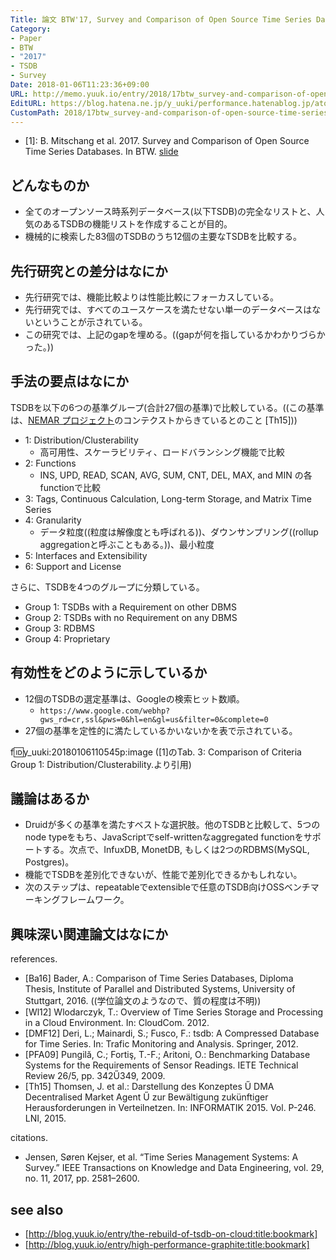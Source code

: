 ```yaml
---
Title: 論文 BTW'17, Survey and Comparison of Open Source Time Series Databases
Category:
- Paper
- BTW
- "2017"
- TSDB
- Survey
Date: 2018-01-06T11:23:36+09:00
URL: http://memo.yuuk.io/entry/2018/17btw_survey-and-comparison-of-open-source-time-series-databases
EditURL: https://blog.hatena.ne.jp/y_uuki/performance.hatenablog.jp/atom/entry/8599973812334024739
CustomPath: 2018/17btw_survey-and-comparison-of-open-source-time-series-databases
---
```


- [1]: B. Mitschang et al. 2017. Survey and Comparison of Open Source Time Series Databases. In BTW. [slide](http://btw2017.informatik.uni-stuttgart.de/slidesandpapers/E4-14-109/slides.pdf)

## どんなものか

- 全てのオープンソース時系列データベース(以下TSDB)の完全なリストと、人気のあるTSDBの機能リストを作成することが目的。
- 機械的に検索した83個のTSDBのうち12個の主要なTSDBを比較する。

## 先行研究との差分はなにか

- 先行研究では、機能比較よりは性能比較にフォーカスしている。
- 先行研究では、すべてのユースケースを満たせない単一のデータベースはないということが示されている。
- この研究では、上記のgapを埋める。((gapが何を指しているかわかりづらかった。))

## 手法の要点はなにか

TSDBを以下の6つの基準グループ(合計27個の基準)で比較している。((この基準は、[NEMAR プロジェクト](http://www.iaas.uni-stuttgart.de/forschung/projects/NEMAR/indexE.php)のコンテクストからきているとのこと [Th15]))

- 1: Distribution/Clusterability
  - 高可用性、スケーラビリティ、ロードバランシング機能で比較
- 2: Functions
  - INS, UPD, READ, SCAN, AVG, SUM, CNT, DEL, MAX, and MIN の各functionで比較
- 3: Tags, Continuous Calculation, Long-term Storage, and Matrix Time Series
- 4: Granularity
  - データ粒度((粒度は解像度とも呼ばれる))、ダウンサンプリング((rollup aggregationと呼ぶこともある。))、最小粒度
- 5: Interfaces and Extensibility
- 6: Support and License

さらに、TSDBを4つのグループに分類している。

- Group 1: TSDBs with a Requirement on other DBMS
- Group 2: TSDBs with no Requirement on any DBMS
- Group 3: RDBMS
- Group 4: Proprietary

## 有効性をどのように示しているか

- 12個のTSDBの選定基準は、Googleの検索ヒット数順。
  - `https://www.google.com/webhp?gws_rd=cr,ssl&pws=0&hl=en&gl=us&filter=0&complete=0`
- 27個の基準を定性的に満たしているかいないかを表で示されている。

f:id:y_uuki:20180106110545p:image
([1]のTab. 3: Comparison of Criteria Group 1: Distribution/Clusterability.より引用)

## 議論はあるか

- Druidが多くの基準を満たすベストな選択肢。他のTSDBと比較して、5つのnode typeをもち、JavaScriptでself-writtenなaggregated functionをサポートする。次点で、InfuxDB, MonetDB, もしくは2つのRDBMS(MySQL, Postgres)。
- 機能でTSDBを差別化できないが、性能で差別化できるかもしれない。
- 次のステップは、repeatableでextensibleで任意のTSDB向けOSSベンチマーキングフレームワーク。

## 興味深い関連論文はなにか

references.

- [Ba16] Bader, A.: Comparison of Time Series Databases, Diploma Thesis, Institute of Parallel and Distributed Systems, University of Stuttgart, 2016. ((学位論文のようなので、質の程度は不明))
- [Wl12] Wlodarczyk, T.: Overview of Time Series Storage and Processing in a Cloud Environment. In: CloudCom. 2012.
- [DMF12] Deri, L.; Mainardi, S.; Fusco, F.: tsdb: A Compressed Database for Time Series. In: Trafic Monitoring and Analysis. Springer, 2012.
- [PFA09] Pungilă, C.; Fortiş, T.-F.; Aritoni, O.: Benchmarking Database Systems for the Requirements of Sensor Readings. IETE Technical Review 26/5, pp. 342Ű349, 2009.
- [Th15] Thomsen, J. et al.: Darstellung des Konzeptes Ű DMA Decentralised Market Agent Ű zur Bewältigung zukünftiger Herausforderungen in Verteilnetzen. In: INFORMATIK 2015. Vol. P-246. LNI, 2015.

citations.

- Jensen, Søren Kejser, et al. “Time Series Management Systems: A Survey.” IEEE Transactions on Knowledge and Data Engineering, vol. 29, no. 11, 2017, pp. 2581–2600.

## see also

- [http://blog.yuuk.io/entry/the-rebuild-of-tsdb-on-cloud:title:bookmark]
- [http://blog.yuuk.io/entry/high-performance-graphite:title:bookmark]
